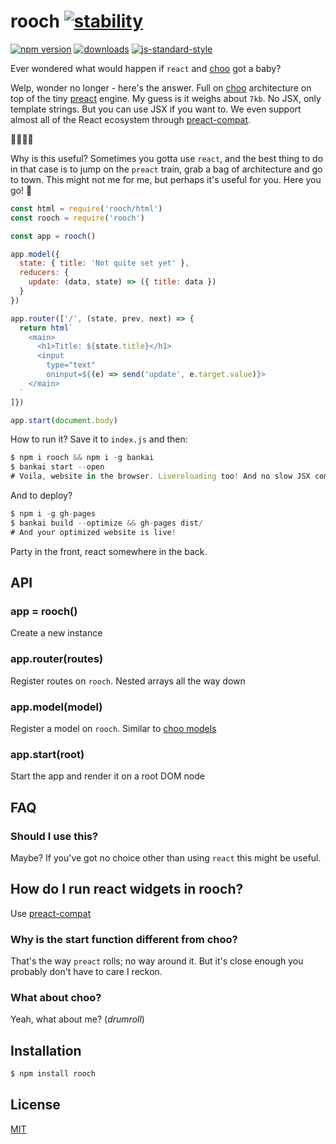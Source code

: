 # rooch [![stability][0]][1]
[![npm version][2]][3] [![downloads][8]][9] [![js-standard-style][10]][11]

Ever wondered what would happen if `react` and [choo][choo] got a baby?

Welp, wonder no longer - here's the answer. Full on
[choo](https://github.com/yoshuawuyts/choo) architecture on top of the tiny
[preact](https://github.com/developit/preact) engine. My guess is it weighs
about `7kb`. No JSX, only template strings. But you can use JSX if you want to.
We even support almost all of the React ecosystem through
[preact-compat](https://github.com/developit/preact-compat).

🎉🎉🎉🎉

Why is this useful? Sometimes you gotta use `react`, and the best thing to do
in that case is to jump on the `preact` train, grab a bag of architecture and
go to town. This might not me for me, but perhaps it's useful for you. Here you
go! 🎁

```js
const html = require('rooch/html')
const rooch = require('rooch')

const app = rooch()

app.model({
  state: { title: 'Not quite set yet' },
  reducers: {
    update: (data, state) => ({ title: data })
  }
})

app.router(['/', (state, prev, next) => {
  return html`
    <main>
      <h1>Title: ${state.title}</h1>
      <input
        type="text"
        oninput=${(e) => send('update', e.target.value)}>
    </main>
  `
]})

app.start(document.body)
```
How to run it? Save it to `index.js` and then:
```js
$ npm i rooch && npm i -g bankai
$ bankai start --open
# Voila, website in the browser. Livereloading too! And no slow JSX compilation
```

And to deploy?
```js
$ npm i -g gh-pages
$ bankai build --optimize && gh-pages dist/
# And your optimized website is live!
```

Party in the front, react somewhere in the back.

## API
### app = rooch()
Create a new instance

### app.router(routes)
Register routes on `rooch`. Nested arrays all the way down

### app.model(model)
Register a model on `rooch`. Similar to [choo
models](https://github.com/yoshuawuyts/choo#models)

### app.start(root)
Start the app and render it on a root DOM node

## FAQ
### Should I use this?
Maybe? If you've got no choice other than using `react` this might be useful.

## How do I run react widgets in rooch?
Use [preact-compat](https://github.com/developit/preact-compat)

### Why is the start function different from choo?
That's the way `preact` rolls; no way around it. But it's close enough you
probably don't have to care I reckon.

### What about choo?
Yeah, what about me? (_drumroll_)

## Installation
```sh
$ npm install rooch
```

## License
[MIT](https://tldrlegal.com/license/mit-license)

[choo]: https://github.com/yoshuawuyts/choo
[0]: https://img.shields.io/badge/stability-experimental-orange.svg?style=flat-square
[1]: https://nodejs.org/api/documentation.html#documentation_stability_index
[2]: https://img.shields.io/npm/v/rooch.svg?style=flat-square
[3]: https://npmjs.org/package/rooch
[4]: https://img.shields.io/travis/yoshuawuyts/rooch/master.svg?style=flat-square
[5]: https://travis-ci.org/yoshuawuyts/rooch
[6]: https://img.shields.io/codecov/c/github/yoshuawuyts/rooch/master.svg?style=flat-square
[7]: https://codecov.io/github/yoshuawuyts/rooch
[8]: http://img.shields.io/npm/dm/rooch.svg?style=flat-square
[9]: https://npmjs.org/package/rooch
[10]: https://img.shields.io/badge/code%20style-standard-brightgreen.svg?style=flat-square
[11]: https://github.com/feross/standard
